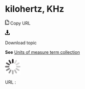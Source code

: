 # kilohertz, KHz

![Copy URL](media/kilohertz/Copy.png)
Copy URL

![Download](media/kilohertz/Download.png)

Download topic

**See** [Units of measure term collection](https://worldready.cloudapp.net/Styleguide/Read?id=2700&topicid=28884)

![In progress](media/kilohertz/activity-large.gif)

URL :
